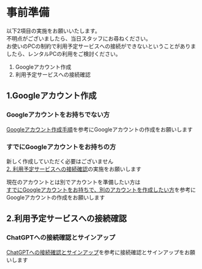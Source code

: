 # 事前準備

以下2項目の実施をお願いいたします。  
不明点がございましたら、当日スタッフにお尋ねください。  
お使いのPCの制約で利用予定サービスへの接続ができないということがありましたら、レンタルPCの利用をご検討ください。  

1. Googleアカウント作成
2. 利用予定サービスへの接続確認

## 1.Googleアカウント作成

### Googleアカウントをお持ちでない方

[Googleアカウント作成手順](./NewGoogleAccount.md)を参考にGoogleアカウントの作成をお願いします

### すでにGoogleアカウントをお持ちの方

新しく作成していただく必要はございません  
[2. 利用予定サービスへの接続確認](#2.利用予定サービスへの接続確認)の実施をお願いします

現在のアカウントとは別でアカウントを準備したい方は  
[すでにGoogleアカウントをお持ちで、別のアカウントを作成したい方](./OtherGoogleAccount.md)を参考に 
Googleアカウントの作成をお願いします

## 2.利用予定サービスへの接続確認

### ChatGPTへの接続確認とサインアップ

[ChatGPTへの接続確認とサインアップ](./ChatGPT.md)を参考に接続確認とサインアップをお願いします
